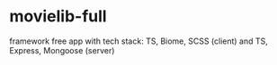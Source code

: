 # movielib-full
framework free app with tech stack: TS, Biome, SCSS (client) and TS, Express, Mongoose (server)
